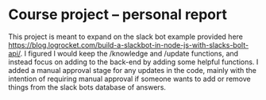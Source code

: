 # Course project – personal report

This project is meant to expand on the slack bot example provided here https://blog.logrocket.com/build-a-slackbot-in-node-js-with-slacks-bolt-api/. I figured I would keep the /knowledge and /update functions, and instead focus on adding to the back-end by adding some helpful functions. I added a manual approval stage for any updates in the code, mainly with the intention of requiring manual approval if someone wants to add or remove things from the slack bots database of answers.
